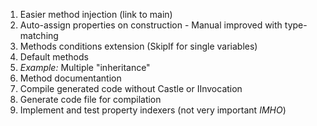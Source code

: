 ﻿1. Easier method injection (link to main)
1. Auto-assign properties on construction - Manual improved with type-matching
1. Methods conditions extension (SkipIf for single variables)
1. Default methods
1. *Example:* Multiple "inheritance"
1. Method documentantion
1. Compile generated code without Castle or IInvocation
1. Generate code file for compilation
1. Implement and test property indexers (not very important _IMHO_)